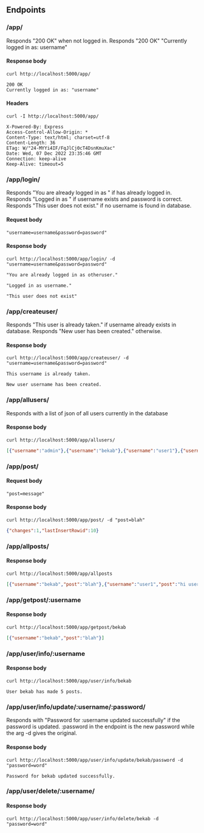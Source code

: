## Endpoints

### /app/

Responds "200 OK" when not logged in. Responds "200 OK" "Currently logged in as: username"

#### Response body

```
curl http://localhost:5000/app/
```
```
200 OK
Currently logged in as: "username"
```

#### Headers

```
curl -I http://localhost:5000/app/
```
```
X-Powered-By: Express
Access-Control-Allow-Origin: *
Content-Type: text/html; charset=utf-8
Content-Length: 36
ETag: W/"24-MYYi4IF/FqJlCj0cT4DsnKmuXac"
Date: Wed, 07 Dec 2022 23:35:46 GMT
Connection: keep-alive
Keep-Alive: timeout=5
```
### /app/login/
Responds "You are already logged in as " if has already logged in.
Responds "Logged in as " if username exists and password is correct.
Responds "This user does not exist." if no username is found in database.

#### Request body

```
"username=username&password=password"
```

#### Response body

```
curl http://localhost:5000/app/login/ -d "username=username&password=password"
```
```
"You are already logged in as otheruser."
```
```
"Logged in as username."
```
```
"This user does not exist"
```

### /app/createuser/
Responds "This user is already taken." if username already exists in database.
Responds "New user has been created." otherwise.

#### Response body

```
curl http://localhost:5000/app/createuser/ -d "username=username&password=password"
```
```
This username is already taken.
```
```
New user username has been created.
```
### /app/allusers/
Responds with a list of json of all users currently in the database

#### Response body

```
curl http://localhost:5000/app/allusers/
```

```json
[{"username":"admin"},{"username":"bekab"},{"username":"user1"},{"username":"user2"}]

```
### /app/post/
#### Request body
```
"post=message"
```

#### Response body

```
curl http://localhost:5000/app/post/ -d "post=blah"
```
```json
{"changes":1,"lastInsertRowid":10}
```
### /app/allposts/

#### Response body

```
curl http://localhost:5000/app/allposts
```

```json
[{"username":"bekab","post":"blah"},{"username":"user1","post":"hi user2"},{"username":"user2","post":"shut up"}]
```
### /app/getpost/:username

#### Response body

```
curl http://localhost:5000/app/getpost/bekab
```
```json
[{"username":"bekab","post":"blah"}]
```

### /app/user/info/:username

#### Response body

```
curl http://localhost:5000/app/user/info/bekab
```
```
User bekab has made 5 posts.
```

### /app/user/info/update/:username/:password/
Responds with "Password for :username updated successfully" if the password is updated.
:password in the endpoint is the new password while the arg -d gives the original.

#### Response body
```
curl http://localhost:5000/app/user/info/update/bekab/password -d "password=word"
```
```
Password for bekab updated successfully.
```
### /app/user/delete/:username/
#### Response body
```
curl http://localhost:5000/app/user/info/delete/bekab -d "password=word"
```
```

```
